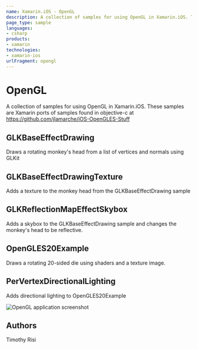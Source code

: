 ```yaml
---
name: Xamarin.iOS - OpenGL
description: A collection of samples for using OpenGL in Xamarin.iOS. These samples are Xamarin ports of samples found in objective-c at...
page_type: sample
languages:
- csharp
products:
- xamarin
technologies:
- xamarin-ios
urlFragment: opengl
---
```

# OpenGL

A collection of samples for using OpenGL in Xamarin.iOS.  These samples are Xamarin ports of samples found in objective-c at https://github.com/jlamarche/iOS-OpenGLES-Stuff

## GLKBaseEffectDrawing

Draws a rotating monkey's head from a list of vertices and normals using GLKit

## GLKBaseEffectDrawingTexture

Adds a texture to the monkey head from the GLKBaseEffectDrawing sample

## GLKReflectionMapEffectSkybox

Adds a skybox to the GLKBaseEffectDrawing sample and changes the monkey's head to be reflective.

## OpenGLES20Example

Draws a rotating 20-sided die using shaders and a texture image.

## PerVertexDirectionalLighting

Adds directional lighting to OpenGLES20Example

![OpenGL application screenshot](Screenshots/GLKBaseEffectDrawing.png "OpenGL application screenshot")

## Authors

Timothy Risi